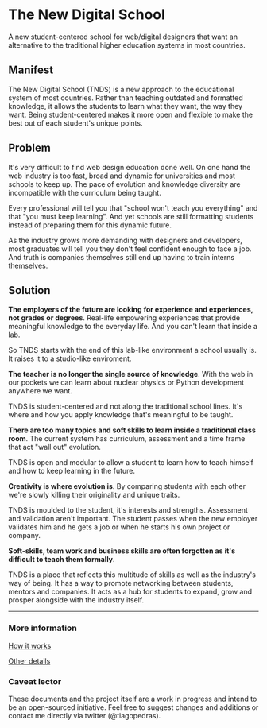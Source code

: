 The New Digital School
=============================

A new student-centered school for web/digital designers that want an alternative to the traditional higher education systems in most countries. 

## Manifest
The New Digital School (TNDS) is a new approach to the educational system of most countries. Rather than teaching outdated and formatted knowledge, it allows the students to learn what they want, the way they want. Being student-centered makes it more open and flexible to make the best out of each student's unique points.

## Problem
It's very difficult to find web design education done well. On one hand the web industry is too fast, broad and dynamic for universities and most schools to keep up. The pace of evolution and knowledge diversity are incompatible with the curriculum being taught.

Every professional will tell you that "school won't teach you everything" and that "you must keep learning". And yet schools are still formatting students instead of preparing them for this dynamic future. 

As the industry grows more demanding with designers and developers, most graduates will tell you they don't feel confident enough to face a job. And truth is companies themselves still end up having to train interns themselves.

## Solution
**The employers of the future are looking for experience and experiences, not grades or degrees**. Real-life empowering experiences that provide meaningful knowledge to the everyday life. And you can't learn that inside a lab.

So TNDS starts with the end of this lab-like environment a school usually is. It raises it to a studio-like enviroment.

**The teacher is no longer the single source of knowledge**. With the web in our pockets we can learn about nuclear physics or Python development anywhere we want. 

TNDS is student-centered and not along the traditional school lines. It's where and how you apply knowledge that's meaningful to be taught.


**There are too many topics and soft skills to learn inside a traditional class room**. The current system has curriculum, assessment and a time frame that act "wall out" evolution.

TNDS is open and modular to allow a student to learn how to teach himself and how to keep learning in the future.


**Creativity is where evolution is**. By comparing students with each other we're slowly killing their originality and unique traits.

TNDS is moulded to the student, it's interests and strengths. Assessment and validation aren't important. The student passes when the new employer validates him and he gets a job or when he starts his own project or company.


**Soft-skills, team work and business skills are often forgotten as it's difficult to teach them formally**.

TNDS is a place that reflects this multitude of skills as well as the industry's way of being. It has a way to promote networking between students, mentors and companies. It acts as a hub for students to expand, grow and prosper alongside with the industry itself.

-----------------------------

### More information

[How it works](how_it_works.md)

[Other details](details.md)


### Caveat lector
These documents and the project itself are a work in progress and intend to be an open-sourced initiative. Feel free to suggest changes and additions or contact me directly via twitter (@tiagopedras).
